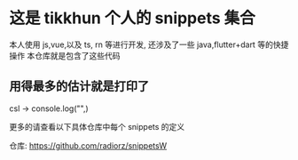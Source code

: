 # 这是 tikkhun 个人的 snippets 集合

本人使用 js,vue,以及 ts, rn 等进行开发,
还涉及了一些 java,flutter+dart 等的快捷操作
本仓库就是包含了这些代码
 
## 用得最多的估计就是打印了
csl -> console.log("",)

更多的请查看以下具体仓库中每个 snippets 的定义

仓库: https://github.com/radiorz/snippetsW
